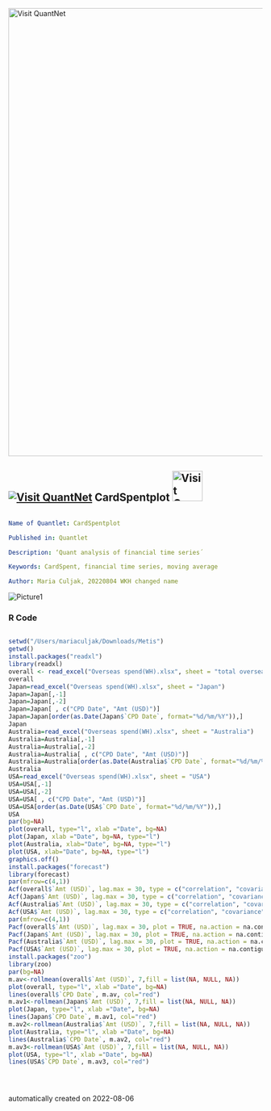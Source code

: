 [<img src="https://github.com/QuantLet/Styleguide-and-FAQ/blob/master/pictures/banner.png" width="888" alt="Visit QuantNet">](http://quantlet.de/)

## [<img src="https://github.com/QuantLet/Styleguide-and-FAQ/blob/master/pictures/qloqo.png" alt="Visit QuantNet">](http://quantlet.de/) **CardSpentplot** [<img src="https://github.com/QuantLet/Styleguide-and-FAQ/blob/master/pictures/QN2.png" width="60" alt="Visit QuantNet 2.0">](http://quantlet.de/)

```yaml

Name of Quantlet: CardSpentplot

Published in: Quantlet

Description: ‘Quant analysis of financial time series´

Keywords: CardSpent, financial time series, moving average 

Author: Maria Culjak, 20220804 WKH changed name

```

![Picture1](Overall%20MA%20plot.png)

### R Code
```r

setwd("/Users/mariaculjak/Downloads/Metis")
getwd()
install.packages("readxl")
library(readxl)
overall <- read_excel("Overseas spend(WH).xlsx", sheet = "total overseas spend")
overall
Japan=read_excel("Overseas spend(WH).xlsx", sheet = "Japan")
Japan=Japan[,-1]
Japan=Japan[,-2]
Japan=Japan[ , c("CPD Date", "Amt (USD)")]
Japan=Japan[order(as.Date(Japan$`CPD Date`, format="%d/%m/%Y")),]
Japan
Australia=read_excel("Overseas spend(WH).xlsx", sheet = "Australia")
Australia=Australia[,-1]
Australia=Australia[,-2]
Australia=Australia[ , c("CPD Date", "Amt (USD)")]
Australia=Australia[order(as.Date(Australia$`CPD Date`, format="%d/%m/%Y")),]
Australia
USA=read_excel("Overseas spend(WH).xlsx", sheet = "USA")
USA=USA[,-1]
USA=USA[,-2]
USA=USA[ , c("CPD Date", "Amt (USD)")]
USA=USA[order(as.Date(USA$`CPD Date`, format="%d/%m/%Y")),]
USA
par(bg=NA)
plot(overall, type="l", xlab ="Date", bg=NA)
plot(Japan, xlab ="Date", bg=NA, type="l")
plot(Australia, xlab="Date", bg=NA, type="l")
plot(USA, xlab="Date", bg=NA, type="l")
graphics.off()
install.packages("forecast")
library(forecast)
par(mfrow=c(4,1))
Acf(overall$`Amt (USD)`, lag.max = 30, type = c("correlation", "covariance", "partial"), plot = TRUE, na.action = na.contiguous, demean = TRUE, main="Overall")
Acf(Japan$`Amt (USD)`, lag.max = 30, type = c("correlation", "covariance", "partial"), plot = TRUE, na.action = na.contiguous, demean = TRUE, main="Japan")
Acf(Australia$`Amt (USD)`, lag.max = 30, type = c("correlation", "covariance", "partial"), plot = TRUE, na.action = na.contiguous, demean = TRUE, main="Australia")
Acf(USA$`Amt (USD)`, lag.max = 30, type = c("correlation", "covariance", "partial"), plot = TRUE, na.action = na.contiguous, demean = TRUE, main="USA")
par(mfrow=c(4,1))
Pacf(overall$`Amt (USD)`, lag.max = 30, plot = TRUE, na.action = na.contiguous, demean = TRUE, main="Overall")
Pacf(Japan$`Amt (USD)`, lag.max = 30, plot = TRUE, na.action = na.contiguous, demean = TRUE, main="Japan")
Pacf(Australia$`Amt (USD)`, lag.max = 30, plot = TRUE, na.action = na.contiguous, demean = TRUE, main="Australia")
Pacf(USA$`Amt (USD)`, lag.max = 30, plot = TRUE, na.action = na.contiguous, demean = TRUE, main="USA")
install.packages("zoo")
library(zoo)
par(bg=NA)
m.av<-rollmean(overall$`Amt (USD)`, 7,fill = list(NA, NULL, NA))
plot(overall, type="l", xlab ="Date", bg=NA)
lines(overall$`CPD Date`, m.av, col="red")
m.av1<-rollmean(Japan$`Amt (USD)`, 7,fill = list(NA, NULL, NA))
plot(Japan, type="l", xlab ="Date", bg=NA)
lines(Japan$`CPD Date`, m.av1, col="red")
m.av2<-rollmean(Australia$`Amt (USD)`, 7,fill = list(NA, NULL, NA))
plot(Australia, type="l", xlab ="Date", bg=NA)
lines(Australia$`CPD Date`, m.av2, col="red")
m.av3<-rollmean(USA$`Amt (USD)`, 7,fill = list(NA, NULL, NA))
plot(USA, type="l", xlab ="Date", bg=NA)
lines(USA$`CPD Date`, m.av3, col="red")





```

automatically created on 2022-08-06